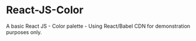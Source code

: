 # React-JS-Color
A basic React JS - Color palette - Using React/Babel CDN for demonstration purposes only. 
